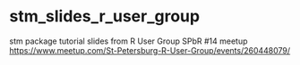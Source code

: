 # stm_slides_r_user_group
stm package tutorial slides from R User Group SPbR #14 meetup 
https://www.meetup.com/St-Petersburg-R-User-Group/events/260448079/
